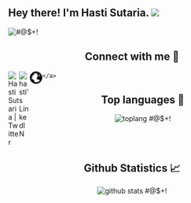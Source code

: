 <h2> Hey there! I'm Hasti Sutaria. <img src="https://github.com/souvikguria98/souvikguria98/blob/master/Hi.gif" width="25"></h2>
<p align="left"> <img   src="https://komarev.com/ghpvc/?username=HastiSutaria" alt="#@$+!" /> </p>

<h2 align = "center"> Connect with me 🤝</h2>
<a href="https://twitter.com/HastiSutaria">
  <img align="left" alt="Hasti Sutaria | Twitter" width="22px" src="https://raw.githubusercontent.com/peterthehan/peterthehan/master/assets/twitter.svg" />
</a>
<a href="https://www.linkedin.com/in/hasti-sutaria-1907371b4/">
  <img align="left" alt="hasti's LinkedIN" width="22px" src="https://raw.githubusercontent.com/peterthehan/peterthehan/master/assets/linkedin.svg" />
</a>
<a href="https://hasti-myportfolio.netlify.app/">
  <img align ="left" alt="hasti's portfolio width ="22px" src="https://raw.githubusercontent.com/iconic/open-iconic/master/svg/globe.svg" width="25" height="25"/>
                                                                                                                                            </a>

    </a>
<h2 align="center">Top languages 🌟</h2>

<p align="center"><img src="https://github-readme-stats.vercel.app/api/top-langs/?username=HastiSutaria&langs_count=10&theme=tokyonight&layout=compact" alt="toplang #@$+!" height="250" /></p>
<br><br>
<h2 align="center"> Github Statistics 📈 </h2>

<p align="center"><img src="https://github-readme-stats-sigma-five.vercel.app/api?username=HastiSutaria&show_icons=true&include_all_commits=true&count_private=true&theme=midnight-purple&line_height=40" alt="github stats #@$+!" height="250" /></p>
  



<!--
**HastiSutaria/HastiSutaria** is a ✨ _special_ ✨ repository because its `README.md` (this file) appears on your GitHub profile.

Here are some ideas to get you started:

- 🔭 I’m currently working on ...
- 🌱 I’m currently learning ...
- 👯 I’m looking to collaborate on ...
- 🤔 I’m looking for help with ...
- 💬 Ask me about ...
- 📫 How to reach me: ...
- 😄 Pronouns: ...
- ⚡ Fun fact: ...
-->
